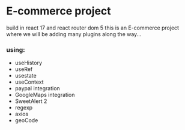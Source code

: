 # E-commerce project

build in react 17  and react router dom 5 this is an E-commerce project where we will be adding many plugins along the way...

### using: 
- useHistory
- useRef
- usestate
- useContext
- paypal integration
- GoogleMaps integration
- SweetAlert 2
- regexp
- axios
- geoCode